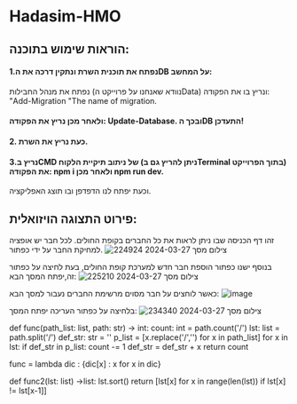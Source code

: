 # Hadasim-HMO

## הוראות שימוש בתוכנה:
#### 1.נפתח את תוכנית השרת ונתקין דרכה את הDB על המחשב:
נפתח את מנהל החבילות (נוודא שאנחנו על פרוייקט הData) ונריץ בו את הפקודה: "Add-Migration "The name of migration.
#### ולאחר מכן נריץ את הפקודה: Update-Database. ובכך הDB התעדכן!
#### 2. כעת נריץ את השרת.
#### 3.נריץ בCMD של ניתוב תיקיית הלקוח (ניתן להריץ גם בTerminal בתוך הפרוייקט) את הפקודה: npm i ולאחר מכן npm run dev.
וכעת יפתח לנו הדפדפן ובו תוצג האפליקציה.
## פירוט התצוגה הויזואלית:
זהו דף הכניסה שבו ניתן לראות את כל החברים בקופת החולים. לכל חבר יש אופציה למחיקת החבר על ידי כפתור.
![צילום מסך 2024-03-27 224924](https://github.com/rut-kroivets/Hadasim-Home-exercise/assets/149902635/afb70d5a-75b4-45f2-934c-1ee137894492)

בנוסף ישנו כפתור הוספת חבר חדש למערכת קופת החולים, בעת לחיצה על כפתור זה,יפתח המסך הבא:
![צילום מסך 2024-03-27 225210](https://github.com/rut-kroivets/Hadasim-Home-exercise/assets/149902635/20b47826-9b69-4db4-87c9-df405fb455e5)

כאשר לוחצים על חבר מסוים מרשימת החברים נעבור למסך הבא:
![image](https://github.com/rut-kroivets/Hadasim-Home-exercise/assets/149902635/070aa597-9591-4118-9fa5-4a4a5cc75be4)


בלחיצה על כפתור העריכה יפתח המסך:
![צילום מסך 2024-03-27 234340](https://github.com/rut-kroivets/Hadasim-Home-exercise/assets/149902635/20f03a3e-4bca-4efb-9e9f-46c7473550bb)

def func(path_list: list, path: str) -> int:
    count: int = path.count('/')
    lst: list = path.split('/')
    def_str: str = ''
    p_list = [x.replace('/','') for x in path_list]
    for x in lst:
        if def_str in p_list:
            count -= 1
        def_str = def_str + x
    return count

func = lambda dic : {dic[x] : x for x in dic}

def func2(lst: list) ->list:
    lst.sort()
    return [lst[x] for x in range(len(lst)) if lst[x] != lst[x-1]]










